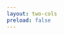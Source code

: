 ```yaml
---
layout: two-cols
preload: false
---
```


<template v-slot:default>

# Objectives

without objectives there's no goal

<br>
<br>
<br>
<br>

- development of a novel anomaly detection approach
- transfer of prioritized deep q-learning upon anomaly detection
- including software design principles
- evaluating the performance of the approach
- discussing the impact and future relevance

</template>

<template v-slot:right>

<div class="mt-45">

```python {all|2|3|4-7|8|all}
def achieve_goals(objectives):
  results = []
  for objective in objectives:
    result = use_brain(objective) # true/false
    if not result: # bruteforce
      result = dig_deeper(objective, use_brain)
    results.append(result)
  assert(len(results) == len(objectives)) # get M.Sc.
```

</div>

<Bar title="Machine Learning for Safer Smart Environments"/>

</template>